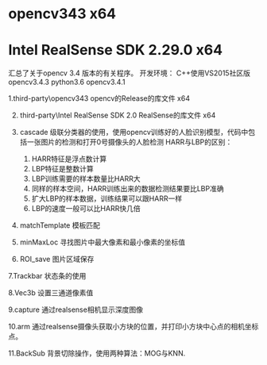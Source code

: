 # opencv343 x64
# Intel RealSense SDK 2.29.0 x64
汇总了关于opencv 3.4 版本的有关程序。
开发环境： 
	C++使用VS2015社区版 opencv3.4.3
	python3.6 opencv3.4.1

1.third-party\opencv343 
opencv的Release的库文件 x64

2. third-party\Intel RealSense SDK 2.0 
RealSense的库文件 x64



3. cascade
级联分类器的使用，使用opencv训练好的人脸识别模型，代码中包括一张图片的检测和打开0号摄像头的人脸检测
HARR与LBP的区别：
	1. HARR特征是浮点数计算
	2. LBP特征是整数计算
	3. LBP训练需要的样本数量比HARR大
	4. 同样的样本空间，HARR训练出来的数据检测结果要比LBP准确
	5. 扩大LBP的样本数据，训练结果可以跟HARR一样
	6. LBP的速度一般可以比HARR快几倍

4. matchTemplate
模板匹配

5. minMaxLoc
寻找图片中最大像素和最小像素的坐标值

6. ROI_save
图片区域保存

7.Trackbar
状态条的使用

8.Vec3b
设置三通道像素值

9.capture
通过realsense相机显示深度图像

10.arm
通过realsense摄像头获取小方块的位置，并打印小方块中心点的相机坐标点。

11.BackSub
背景切除操作，使用两种算法：MOG与KNN.